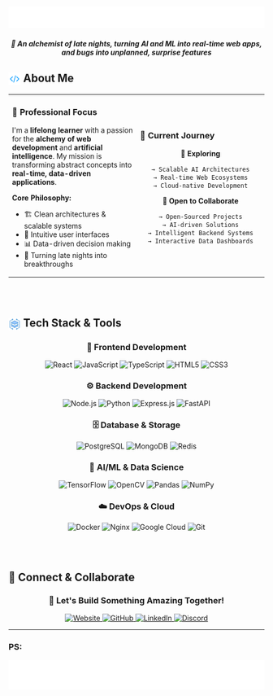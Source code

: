 <div align="center">
  <img src="./assets/Intro.svg" alt="Typing SVG" />
</div>

<div align="center">
  <h4><em>🧪 An alchemist of late nights, turning AI and ML into real-time web apps, and bugs into unplanned, surprise features</em></h4>
</div>

## <img src="./assets/About-icon.svg" width="24" style="vertical-align: middle;"> About Me

<table>
<tr>
<td width="50%">

### 🚀 Professional Focus

I'm a **lifelong learner** with a passion for the **alchemy of web development** and **artificial intelligence**. My mission is transforming abstract concepts into **real-time, data-driven applications**.

**Core Philosophy:**

- 🏗️ Clean architectures & scalable systems
- 🎨 Intuitive user interfaces
- 📊 Data-driven decision making
- 🌙 Turning late nights into breakthroughs

</td>
<td width="50%">

### 🎯 Current Journey

<div align="center">

**🔭 Exploring**

```
→ Scalable AI Architectures
→ Real-time Web Ecosystems
→ Cloud-native Development
```

**🤝 Open to Collaborate**

```
→ Open-Sourced Projects
→ AI-driven Solutions
→ Intelligent Backend Systems
→ Interactive Data Dashboards
```

</div>

</td>
</tr>
</table>

<br/>

<br/>

## <img src="./assets/tech-icon.svg" width="24" style="vertical-align: middle;"> Tech Stack & Tools

<div align="center">

### 🎨 Frontend Development

![React](https://img.shields.io/badge/react-%2320232a.svg?style=for-the-badge&logo=react&logoColor=%2361DAFB)
![JavaScript](https://img.shields.io/badge/javascript-%23323330.svg?style=for-the-badge&logo=javascript&logoColor=%23F7DF1E)
![TypeScript](https://img.shields.io/badge/typescript-%23007ACC.svg?style=for-the-badge&logo=typescript&logoColor=white)
![HTML5](https://img.shields.io/badge/html5-%23E34F26.svg?style=for-the-badge&logo=html5&logoColor=white)
![CSS3](https://img.shields.io/badge/css3-%231572B6.svg?style=for-the-badge&logo=css3&logoColor=white)

### ⚙️ Backend Development

![Node.js](https://img.shields.io/badge/node.js-6DA55F?style=for-the-badge&logo=node.js&logoColor=white)
![Python](https://img.shields.io/badge/python-3670A0?style=for-the-badge&logo=python&logoColor=ffdd54)
![Express.js](https://img.shields.io/badge/express.js-%23404d59.svg?style=for-the-badge&logo=express&logoColor=%2361DAFB)
![FastAPI](https://img.shields.io/badge/FastAPI-005571?style=for-the-badge&logo=fastapi)

### 🗄️ Database & Storage

![PostgreSQL](https://img.shields.io/badge/postgres-%23316192.svg?style=for-the-badge&logo=postgresql&logoColor=white)
![MongoDB](https://img.shields.io/badge/MongoDB-%234ea94b.svg?style=for-the-badge&logo=mongodb&logoColor=white)
![Redis](https://img.shields.io/badge/redis-%23DD0031.svg?style=for-the-badge&logo=redis&logoColor=white)

### 🤖 AI/ML & Data Science

![TensorFlow](https://img.shields.io/badge/TensorFlow-%23FF6F00.svg?style=for-the-badge&logo=TensorFlow&logoColor=white)
![OpenCV](https://img.shields.io/badge/opencv-%23white.svg?style=for-the-badge&logo=opencv&logoColor=white)
![Pandas](https://img.shields.io/badge/pandas-%23150458.svg?style=for-the-badge&logo=pandas&logoColor=white)
![NumPy](https://img.shields.io/badge/numpy-%23013243.svg?style=for-the-badge&logo=numpy&logoColor=white)

### ☁️ DevOps & Cloud

![Docker](https://img.shields.io/badge/docker-%230db7ed.svg?style=for-the-badge&logo=docker&logoColor=white)
![Nginx](https://img.shields.io/badge/nginx-%23009639.svg?style=for-the-badge&logo=nginx&logoColor=white)
![Google Cloud](https://img.shields.io/badge/GoogleCloud-%234285F4.svg?style=for-the-badge&logo=google-cloud&logoColor=white)
![Git](https://img.shields.io/badge/git-%23F05033.svg?style=for-the-badge&logo=git&logoColor=white)

</div>

<br/>

<br/>

## 🤝 Connect & Collaborate

<div align="center">
  
### 💬 Let's Build Something Amazing Together!

<a href="https://notansh.is-a.dev" target="_blank" rel="noopener noreferrer">
  <img src="https://img.shields.io/badge/Website-000000?style=for-the-badge&logo=globe&logoColor=white" alt="Website"/>
</a>
<a href="https://github.com/Garvaansh" target="_blank" rel="noopener noreferrer">
  <img src="https://img.shields.io/badge/GitHub-181717?style=for-the-badge&logo=github&logoColor=white" alt="GitHub"/>
</a>
<a href="https://www.linkedin.com/in/garvaansh-gupta-176358340" target="_blank" rel="noopener noreferrer">
  <img src="https://img.shields.io/badge/LinkedIn-0077B5?style=for-the-badge&logo=linkedin&logoColor=white" alt="LinkedIn"/>
</a>
<a href="https://discord.com/users/980746832005189702" target="_blank" rel="noopener noreferrer">
  <img src="https://img.shields.io/badge/Discord-5865F2?style=for-the-badge&logo=discord&logoColor=white" alt="Discord"/>
</a>

<br/>

---

<h3 align="left">PS:</h3>

<div align="center">
<img src="assets/cat-footer.svg" alt="Cat Message" />
</div>

</div>
